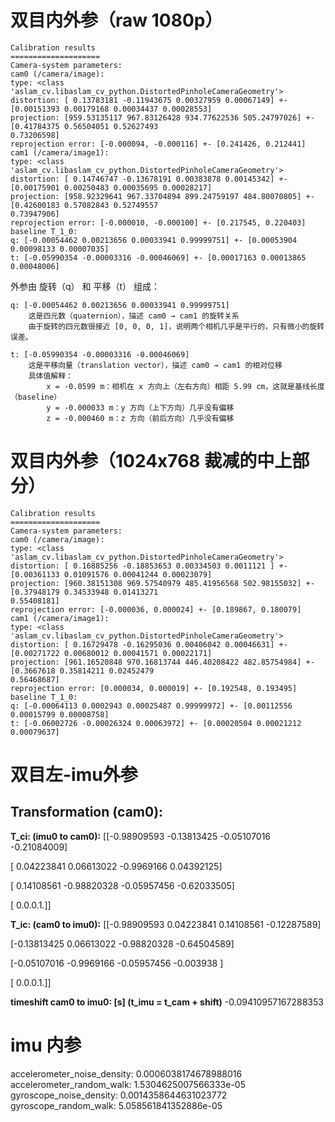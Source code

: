 #  双目内外参（raw 1080p）

```
Calibration results
====================
Camera-system parameters:
cam0 (/camera/image):
type: <class 'aslam_cv.libaslam_cv_python.DistortedPinholeCameraGeometry'>
distortion: [ 0.13783181 -0.11943675 0.00327959 0.00067149] +- [0.00151393 0.00179168 0.00034437 0.00028553]
projection: [959.53135117 967.83126428 934.77622536 505.24797026] +- [0.41784375 0.56504051 0.52627493
0.73206598]
reprojection error: [-0.000094, -0.000116] +- [0.241426, 0.212441]
cam1 (/camera/image1):
type: <class 'aslam_cv.libaslam_cv_python.DistortedPinholeCameraGeometry'>
distortion: [ 0.14746747 -0.13678191 0.00383878 0.00145342] +- [0.00175901 0.00250483 0.00035695 0.00028217]
projection: [958.92329641 967.33704894 899.24759197 484.80070805] +- [0.42600183 0.57082843 0.52749557
0.73947906]
reprojection error: [-0.000010, -0.000100] +- [0.217545, 0.220403]
baseline T_1_0:
q: [-0.00054462 0.00213656 0.00033941 0.99999751] +- [0.00053904 0.00098133 0.00007035]
t: [-0.05990354 -0.00003316 -0.00046069] +- [0.00017163 0.00013865 0.00048006]
```

外参由 旋转（q） 和 平移（t） 组成：

    q: [-0.00054462 0.00213656 0.00033941 0.99999751]
        这是四元数（quaternion），描述 cam0 → cam1 的旋转关系
        由于旋转的四元数很接近 [0, 0, 0, 1]，说明两个相机几乎是平行的，只有微小的旋转误差。

    t: [-0.05990354 -0.00003316 -0.00046069]
        这是平移向量（translation vector），描述 cam0 → cam1 的相对位移
        具体值解释：
            x = -0.0599 m：相机在 x 方向上（左右方向）相距 5.99 cm，这就是基线长度（baseline）
            y = -0.000033 m：y 方向（上下方向）几乎没有偏移
            z = -0.000460 m：z 方向（前后方向）几乎没有偏移

#  双目内外参（1024x768 裁减的中上部分）
```
Calibration results
====================
Camera-system parameters:
cam0 (/camera/image):
type: <class 'aslam_cv.libaslam_cv_python.DistortedPinholeCameraGeometry'>
distortion: [ 0.16885256 -0.18853653 0.00334503 0.0011121 ] +- [0.00361133 0.01091576 0.00041244 0.00023079]
projection: [960.38151308 969.57540979 485.41956568 502.98155032] +- [0.37948179 0.34533948 0.01413271
0.55408181]
reprojection error: [-0.000036, 0.000024] +- [0.189867, 0.180079]
cam1 (/camera/image1):
type: <class 'aslam_cv.libaslam_cv_python.DistortedPinholeCameraGeometry'>
distortion: [ 0.16729478 -0.16295036 0.00406042 0.00046631] +- [0.00271722 0.00680012 0.00041571 0.00022171]
projection: [961.16520848 970.16813744 446.40208422 482.85754984] +- [0.3667618 0.35814211 0.02452479
0.56468687]
reprojection error: [0.000034, 0.000019] +- [0.192548, 0.193495]
baseline T_1_0:
q: [-0.00064113 0.0002943 0.00025487 0.99999972] +- [0.00112556 0.00015799 0.00008758]
t: [-0.06002726 -0.00026324 0.00063972] +- [0.00020504 0.00021212 0.00079637]
```

# 双目左-imu外参

Transformation (cam0):
-----------------------
**T_ci: (imu0 to cam0):**
[[-0.98909593 -0.13813425 -0.05107016 -0.21084009]

[ 0.04223841 0.06613022 -0.9969166 0.04392125]

[ 0.14108561 -0.98820328 -0.05957456 -0.62033505]

[ 0.0.0.1.]]

**T_ic: (cam0 to imu0):**
[[-0.98909593 0.04223841 0.14108561 -0.12287589]

[-0.13813425 0.06613022 -0.98820328 -0.64504589]

[-0.05107016 -0.9969166 -0.05957456 -0.003938 ]

[ 0.0.0.1.]]

**timeshift cam0 to imu0: [s] (t_imu = t_cam + shift)**
-0.09410957167288353

# imu 内参

  accelerometer_noise_density: 0.0006038174678988016
  accelerometer_random_walk: 1.5304625007566333e-05
  gyroscope_noise_density: 0.0014358644631023772
  gyroscope_random_walk: 5.058561841352886e-05
